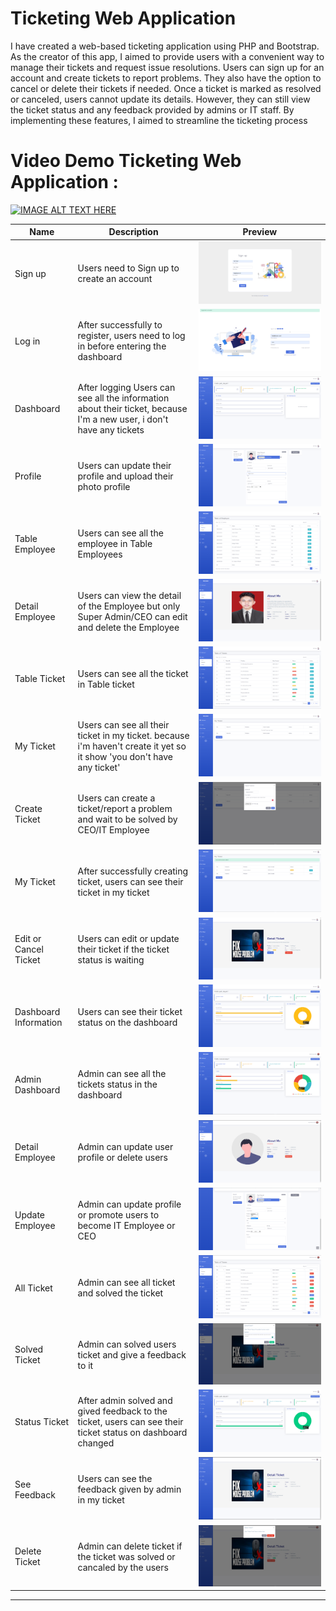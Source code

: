 # Ticketing Web Application

I have created a web-based ticketing application using PHP and Bootstrap. As the creator of this app, I aimed to provide users with a convenient way to manage their tickets and request issue resolutions. Users can sign up for an account and create tickets to report problems. They also have the option to cancel or delete their tickets if needed. Once a ticket is marked as resolved or canceled, users cannot update its details. However, they can still view the ticket status and any feedback provided by admins or IT staff. By implementing these features, I aimed to streamline the ticketing process

# Video Demo Ticketing Web Application :

[![IMAGE ALT TEXT HERE](https://img.youtube.com/vi/X61UqD_2ywQ/0.jpg)](https://www.youtube.com/watch?v=X61UqD_2ywQ) 



| Name  | Description | Preview |
| ------------- | ------------- |------------- |
| Sign up | Users need to Sign up to create an account | ![alt text](./doc/register.png) |
| Log in | After successfully to register, users need to log in before entering the dashboard | ![alt text](./doc/login.png) |
| Dashboard | After logging Users can see all the information about their ticket, because I'm a new user, i don't have any tickets | ![alt text](./doc/new-dashboard.png) |
| Profile | Users can update their profile and upload their photo profile | ![alt text](./doc/new-profile.png) |
| Table Employee | Users can see all the employee in Table Employees | ![alt text](./doc/new-employee.png) |
| Detail Employee | Users can view the detail of the Employee but only Super Admin/CEO can edit and delete the Employee | ![alt text](./doc/new-detail-employee.png) |
| Table Ticket | Users can see all the ticket in Table ticket | ![alt text](./doc/new-table-ticket.png) |
| My Ticket | Users can see all their ticket in my ticket. because i'm haven't create it yet so it show 'you don't have any ticket' | ![alt text](./doc/my-ticket.png) |
| Create Ticket | Users can create a ticket/report a problem and wait to be solved by CEO/IT Employee | ![alt text](./doc/report-prob.png) |
| My Ticket | After successfully creating ticket, users can see their ticket in my ticket | ![alt text](./doc/list-my-ticket.png) |
| Edit or Cancel Ticket | Users can edit or update their ticket if the ticket status is waiting | ![alt text](./doc/edit-ticket.png) |
| Dashboard Information | Users can see their ticket status on the dashboard | ![alt text](./doc/new-dashboard2.png) |
| Admin Dashboard | Admin can see all the tickets status in the dashboard | ![alt text](./doc/admin-dashboard.png) |
| Detail Employee | Admin can update user profile or delete users | ![alt text](./doc/admin-detail-semployee.png) |
| Update Employee | Admin can update profile or promote users to become IT Employee or CEO | ![alt text](./doc/promote-user.png) |
| All Ticket | Admin can see all ticket and solved the ticket | ![alt text](./doc/admin-ticket.png) |
| Solved Ticket | Admin can solved users ticket and give a feedback to it | ![alt text](./doc/solved-ticket.png) |
| Status Ticket | After admin solved and gived feedback to the ticket, users can see their ticket status on dashboard changed| ![alt text](./doc/new-dashboard3.png) |
| See Feedback | Users can see the feedback given by admin in my ticket | ![alt text](./doc/see-feedback.png) |
| Delete Ticket | Admin can delete ticket if the ticket was solved or cancaled by the users | ![alt text](./doc/delete-ticket.png) |

---


